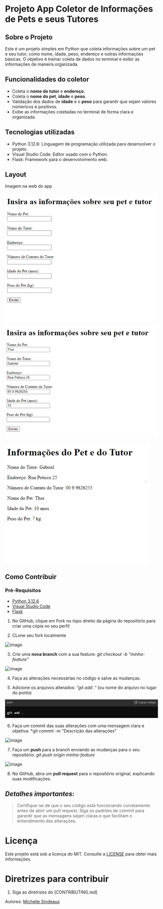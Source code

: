 # Projeto App Coletor de Informações de Pets e seus Tutores

## Sobre o Projeto 
Este é um projeto simples em Python que coleta informações sobre um pet e seu tutor, como nome, idade, peso, endereço e outras informações básicas.
O objetivo é treinar coleta de dados no terminal e exibir as informações de maneira organizada.

## Funcionalidades do coletor
- Coleta o **nome do tutor** e **endereço**.
- Coleta o **nome do pet**, **idade** e **peso**.
- Validação dos dados de **idade** e o **peso** para garantir que sejam valores númericos e positivos.
- Exibe as informações coletadas no terminal de forma clara e organizada.

## Tecnologias utilizadas
- Python 3.12.6: Linguagem de programação utilizada para desenvolver o projeto.
- Visual Studio Code: Editor usado com o Python.
- Flask: Framework para o desenvolvimento web.


## Layout

Imagem na web do app

![Layout](<static/web app 1.png>)

![desenvolvendoapp](<static/web app 2.png>)

![concluidoapp](<static/web app 3.png>)



## Como Contribuir

### Pré-Requisitos

- [Python 3.12.6](https://www.python.org/downloads/)
- [Visual Studio Code](https://code.visualstudio.com/Download)
- [Flask](https://flask.palletsprojects.com/en/3.0.x/)


1. No GitHub, clique em Fork no topo direito da página do repositório para criar uma cópia no seu perfil

2. CLone seu fork localmente

![image](https://github.com/user-attachments/assets/4c5134c1-8df9-4dc4-914a-bbee7898dab5)
   

3. Crie uma **nova branch** com a sua feature: *git checkout -b "minha-feature"*

![image](https://github.com/user-attachments/assets/e45ea65e-c70c-4bd9-9607-4c6bfe97215e)


4. Faça as alterações necessárias no código e salve as mudanças.


5. Adicione os arquivos alterados: *"git add ."* (ou nome do arquivo no lugar do ponto)
 
 ![alt text](image-1.png)
   
6. Faça um commit das suas alterações com uma mensagem clara e objetiva: *git commit -m "Descrição das alterações"

![image](https://github.com/user-attachments/assets/98d9359f-a8d2-4dc8-b941-045072ef14ec)


7. Faça um **push** para a branch enviando as mudanças para o seu repositório: *git push origin minha-feature*

![image](https://github.com/user-attachments/assets/8d16d134-ae32-4dd1-9299-1acc947f4128)


8. No GitHub, abra um **pull request** para o repositório original, explicando suas modificações.




  ## **_Detalhes importantes:_**
  >Certifique-se de que o seu código está funcionando corretamente antes de abrir um pull request.
  >Siga os padrões de commit para garantir que as mensagens sejam claras e que facilitam o entendimento das alterações.
   
   # Licença
   Este projeto está sob a licença do MIT. Consulte a [LICENSE](https://github.com/michelle-sstudart/Projeto-Versionamento-Ada/blob/main/LICENSE) para obter mais informações.
  
  # Diretrizes para contribuir
  1. Siga as diretrizes do [CONTRIBUTING.md]


[def]: image.png


Autores: [Michelle Sindeaux](https://github.com/michelle-sstudart)